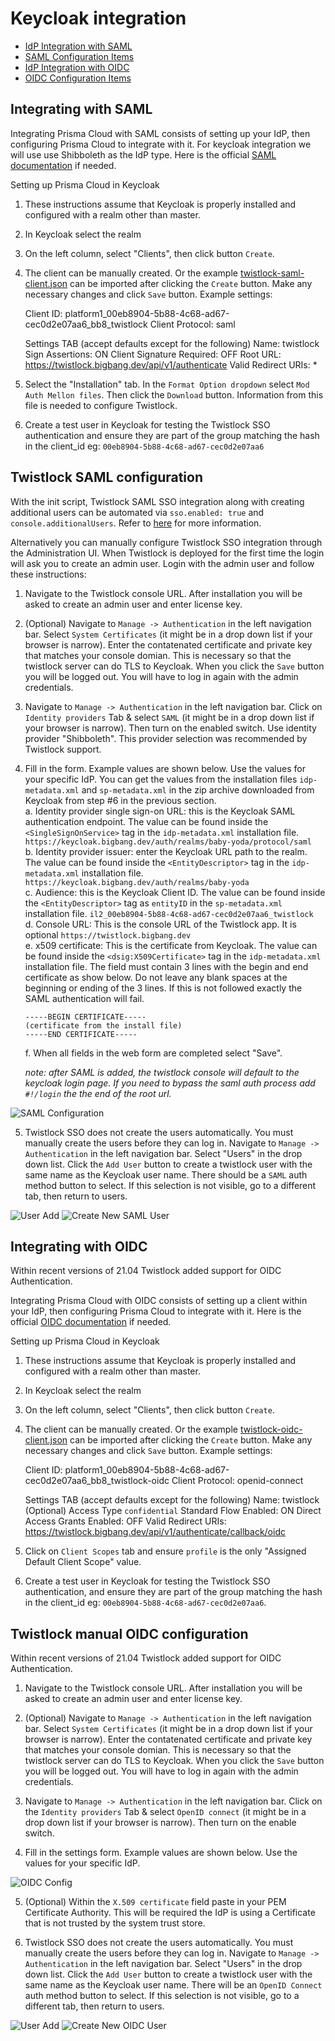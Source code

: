 # Keycloak integration

- [IdP Integration with SAML](#integrating-with-saml)
- [SAML Configuration Items](#twistlock-manual-saml-configuration)
- [IdP Integration with OIDC](#integrating-with-oidc)
- [OIDC Configuration Items](#twistlock-manual-oidc-configuration)

## Integrating with SAML

Integrating Prisma Cloud with SAML consists of setting up your IdP, then configuring Prisma Cloud to integrate with it. For keycloak integration we will use use Shibboleth as the IdP type. Here is the official [SAML documentation](https://docs.paloaltonetworks.com/prisma/prisma-cloud/20-04/prisma-cloud-compute-edition-admin/access_control/integrate_saml) if needed.

Setting up Prisma Cloud in Keycloak

1. These instructions assume that Keycloak is properly installed and configured with a realm other than master.

2. In Keycloak select the realm

3. On the left column, select "Clients", then click button `Create`.

4. The client can be manually created. Or the example [twistlock-saml-client.json](twistlock-saml-client.json) can be imported after clicking the `Create` button. Make any necessary changes and click `Save` button.  Example settings:

   Client ID:  platform1_00eb8904-5b88-4c68-ad67-cec0d2e07aa6_bb8_twistlock
   Client Protocol: saml

   Settings TAB (accept defaults except for the following)
   Name: twistlock
   Sign Assertions: ON
   Client Signature Required: OFF
   Root URL:  https://twistlock.bigbang.dev/api/v1/authenticate
   Valid Redirect URIs: *

5. Select the "Installation" tab. In the `Format Option dropdown` select `Mod Auth Mellon files`. Then click the `Download` button. Information from this file is needed to configure Twistlock.

6. Create a test user in Keycloak for testing the Twistlock SSO authentication and ensure they are part of the group matching the hash in the client_id eg: `00eb8904-5b88-4c68-ad67-cec0d2e07aa6`

## Twistlock SAML configuration

With the init script, Twistlock SAML SSO integration along with creating additional users can be automated via `sso.enabled: true` and `console.additionalUsers`. Refer to [here](./initialization.md#sso) for more information.

Alternatively you can manually configure Twistlock SSO integration through the Administration UI. When Twistlock is deployed for the first time the login will ask you to create an admin user. Login with the admin user and follow these instructions:

1. Navigate to the Twistlock console URL. After installation you will be asked to create an admin user and enter license key.

2. (Optional) Navigate to ```Manage -> Authentication``` in the left navigation bar. Select ```System Certificates``` (it might be in a drop down list if your browser is narrow). Enter the contatenated certificate and private key that matches your console domian. This is necessary so that the twistlock server can do TLS to Keycloak. When you click the ```Save``` button you will be logged out. You will have to log in again with the admin credentials.

3. Navigate to `Manage -> Authentication` in the left navigation bar. Click on `Identity providers` Tab & select `SAML` (it might be in a drop down list if your browser is narrow). Then turn on the enabled switch. Use identity provider "Shibboleth". This provider selection was recommended by Twistlock support.

4. Fill in the form. Example values are shown below. Use the values for your specific IdP. You can get the values from the installation files ```idp-metadata.xml``` and ```sp-metadata.xml``` in the zip archive downloaded from Keycloak from step #6 in the previous section.  
     a. Identity provider single sign-on URL: this is the Keycloak SAML authentication endpoint. The value can be found inside the ```<SingleSignOnService>``` tag in the ```idp-metadata.xml``` installation file.
        ```https://keycloak.bigbang.dev/auth/realms/baby-yoda/protocol/saml```  
     b. Identity provider issuer: enter the Keycloak URL path to the realm. The value can be found inside the ```<EntityDescriptor>``` tag in the ```idp-metadata.xml``` installation file.
        ```https://keycloak.bigbang.dev/auth/realms/baby-yoda```  
     c. Audience:  this is the Keycloak Client ID. The value can be found inside the ```<EntityDescriptor>``` tag as ```entityID``` in the ```sp-metadata.xml``` installation file.
        ```il2_00eb8904-5b88-4c68-ad67-cec0d2e07aa6_twistlock```  
     d. Console URL: This is the console URL of the Twistlock app. It is optional
        ```https://twistlock.bigbang.dev```  
     e. x509 certificate: This is the certificate from Keycloak. The value can be found inside the ```<dsig:X509Certificate>``` tag in the ```idp-metadata.xml``` installation file.  The field must contain 3 lines with the begin and end certificate as show below. Do not leave any blank spaces at the beginning or ending of the 3 lines. If this is not followed exactly the SAML authentication will fail.
     ```
     -----BEGIN CERTIFICATE-----
     (certificate from the install file)
     -----END CERTIFICATE-----
     ```
     f. When all fields in the web form are completed select "Save".  

   *note: after SAML is added, the twistlock console will default to the keycloak login page. If you need to bypass the saml auth process add ```#!/login``` the the end of the root url.*

![SAML Configuration](./img/saml_config.png)

5. Twistlock SSO does not create the users automatically. You must manually create the users before they can log in. Navigate to ```Manage -> Authentication``` in the left navigation bar. Select "Users" in the drop down list. Click the ```Add User``` button to create a twistlock user with the same name as the Keycloak user name. There should be a ```SAML``` auth method button to select. If this selection is not visible, go to a different tab, then return to users.

![User Add](./img/populate-user.png)
![Create New SAML User](./img/create-saml-user-screen.png)

## Integrating with OIDC

Within recent versions of 21.04 Twistlock added support for OIDC Authentication.

Integrating Prisma Cloud with OIDC consists of setting up a client within your IdP, then configuring Prisma Cloud to integrate with it. Here is the official [OIDC documentation](https://docs.twistlock.com/docs/compute_edition/authentication/oidc.html) if needed.

Setting up Prisma Cloud in Keycloak

1. These instructions assume that Keycloak is properly installed and configured with a realm other than master.

2. In Keycloak select the realm

3. On the left column, select "Clients", then click button `Create`.

4. The client can be manually created. Or the example [twistlock-oidc-client.json](twistlock-oidc-client.json) can be imported after clicking the `Create` button. Make any necessary changes and click `Save` button.  Example settings:

   Client ID:  platform1_00eb8904-5b88-4c68-ad67-cec0d2e07aa6_bb8_twistlock-oidc
   Client Protocol: openid-connect

   Settings TAB (accept defaults except for the following)
   Name: twistlock   (Optional)
   Access Type `confidential`
   Standard Flow Enabled: ON
   Direct Access Grants Enabled: OFF
   Valid Redirect URIs: https://twistlock.bigbang.dev/api/v1/authenticate/callback/oidc

5. Click on `Client Scopes` tab and ensure `profile` is the only "Assigned Default Client Scope" value.

6. Create a test user in Keycloak for testing the Twistlock SSO authentication, and ensure they are part of the group matching the hash in the client_id eg: `00eb8904-5b88-4c68-ad67-cec0d2e07aa6`.

## Twistlock manual OIDC configuration

Within recent versions of 21.04 Twistlock added support for OIDC Authentication.

1. Navigate to the Twistlock console URL. After installation you will be asked to create an admin user and enter license key.

2. (Optional) Navigate to ```Manage -> Authentication``` in the left navigation bar. Select ```System Certificates``` (it might be in a drop down list if your browser is narrow). Enter the contatenated certificate and private key that matches your console domian. This is necessary so that the twistlock server can do TLS to Keycloak. When you click the ```Save``` button you will be logged out. You will have to log in again with the admin credentials.

3. Navigate to `Manage -> Authentication` in the left navigation bar. Click on the `Identity providers` Tab & select `OpenID connect` (it might be in a drop down list if your browser is narrow). Then turn on the enable switch.

4. Fill in the settings form. Example values are shown below. Use the values for your specific IdP.

![OIDC Config](./img/oidc-config.png)

5. (Optional) Within the `X.509 certificate` field paste in your PEM Certificate Authority. This will be required the IdP is using a Certificate that is not trusted by the system trust store.

6. Twistlock SSO does not create the users automatically. You must manually create the users before they can log in. Navigate to `Manage -> Authentication` in the left navigation bar. Select "Users" in the drop down list. Click the `Add User` button to create a twistlock user with the same name as the Keycloak user name. There will be an `OpenID Connect` auth method button to select. If this selection is not visible, go to a different tab, then return to users.

![User Add](./img/populate-user.png)
![Create New OIDC User](./img/create-oidc-user-screen.png)
